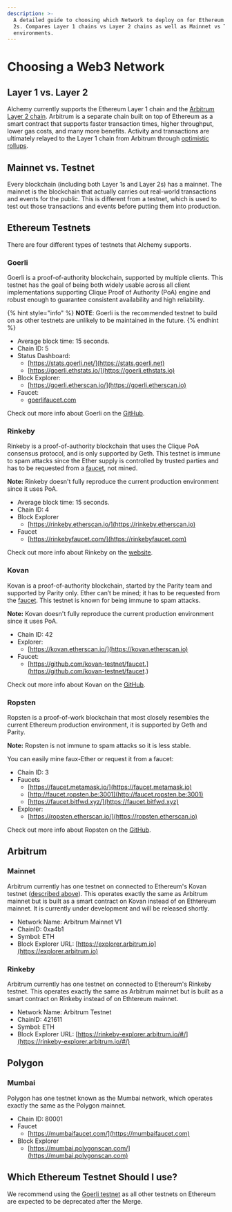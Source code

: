 ```yaml
---
description: >-
  A detailed guide to choosing which Network to deploy on for Ethereum and Layer
  2s. Compares Layer 1 chains vs Layer 2 chains as well as Mainnet vs Testnet
  environments.
---
```


# Choosing a Web3 Network

## Layer 1 vs. Layer 2

Alchemy currently supports the Ethereum Layer 1 chain and the [Arbitrum Layer 2 chain](https://www.alchemy.com/layer2/arbitrum). Arbitrum is a separate chain built on top of Ethereum as a smart contract that supports faster transaction times, higher throughput, lower gas costs, and many more benefits. Activity and transactions are ultimately relayed to the Layer 1 chain from Arbitrum through [optimistic rollups](https://developer.offchainlabs.com/docs/rollup\_basics).

## Mainnet vs. Testnet

Every blockchain (including both Layer 1s and Layer 2s) has a mainnet. The mainnet is the blockchain that actually carries out real-world transactions and events for the public. This is different from a testnet, which is used to test out those transactions and events before putting them into production.

## Ethereum Testnets

There are four different types of testnets that Alchemy supports.

### **Goerli**

Goerli is a proof-of-authority blockchain, supported by multiple clients. This testnet has the goal of being both widely usable across all client implementations supporting Clique Proof of Authority (PoA) engine and robust enough to guarantee consistent availability and high reliability.

{% hint style="info" %}
**NOTE**: Goerli is the recommended testnet to build on as other testnets are unlikely to be maintained in the future.&#x20;
{% endhint %}

* Average block time: 15 seconds.
* Chain ID: 5
* Status Dashboard:
  * [https://stats.goerli.net/](https://stats.goerli.net)
  * [https://goerli.ethstats.io/](https://goerli.ethstats.io)
* Block Explorer:
  * [https://goerli.etherscan.io/](https://goerli.etherscan.io)
* Faucet:
  * [goerlifaucet.com](http://goerlifaucet.com)

Check out more info about Goerli on the [GitHub](https://github.com/goerli/testnet).

### **Rinkeby**

Rinkeby is a proof-of-authority blockchain that uses the Clique PoA consensus protocol, and is only supported by Geth. This testnet is immune to spam attacks since the Ether supply is controlled by trusted parties and has to be requested from a [faucet](https://www.rinkebyfaucet.com), not mined.

**Note:** Rinkeby doesn't fully reproduce the current production environment since it uses PoA.

* Average block time: 15 seconds.
* Chain ID: 4
* Block Explorer&#x20;
  * [https://rinkeby.etherscan.io/](https://rinkeby.etherscan.io)
* Faucet
  * [https://rinkebyfaucet.com/](https://rinkebyfaucet.com)

Check out more info about Rinkeby on the [website](https://www.rinkeby.io).

### **Kovan**

Kovan is a proof-of-authority blockchain, started by the Parity team and supported by Parity only. Ether can’t be mined; it has to be requested from the [faucet](https://github.com/kovan-testnet/faucet). This testnet is known for being immune to spam attacks.

**Note:** Kovan doesn't fully reproduce the current production environment since it uses PoA.

* Chain ID: 42
* Explorer:
  * [https://kovan.etherscan.io/](https://kovan.etherscan.io)
* Faucet:
  * &#x20;[https://github.com/kovan-testnet/faucet.](https://github.com/kovan-testnet/faucet.)

Check out more info about Kovan on the [GitHub](https://github.com/kovan-testnet/proposal).

### **Ropsten**

Ropsten is a proof-of-work blockchain that most closely resembles the current Ethereum production environment, it is supported by Geth and Parity.

**Note:** Ropsten is not immune to spam attacks so it is less stable.

You can easily mine faux-Ether or request it from a faucet:

* Chain ID: 3
* Faucets
  * [https://faucet.metamask.io/](https://faucet.metamask.io)
  * [http://faucet.ropsten.be:3001](http://faucet.ropsten.be:3001)
  * [https://faucet.bitfwd.xyz/](https://faucet.bitfwd.xyz)
* Explorer:
  * [https://ropsten.etherscan.io/](https://ropsten.etherscan.io)

Check out more info about Ropsten on the [GitHub](https://github.com/ethereum/ropsten).

## Arbitrum

### Mainnet

Arbitrum currently has one testnet on connected to Ethereum's Kovan testnet ([described ](choosing-a-network.md#kovan)[above](choosing-a-network.md#kovan)). This operates exactly the same as Arbitrum mainnet but is built as a smart contract on Kovan instead of on Ethtereum mainnet. It is currently under development and will be released shortly.

* Network Name: Arbitrum Mainnet V1
* ChainID: 0xa4b1
* Symbol: ETH
* Block Explorer URL: [https://explorer.arbitrum.io](https://explorer.arbitrum.io)

### Rinkeby

Arbitrum currently has one testnet on connected to Ethereum's Rinkeby testnet. This operates exactly the same as Arbitrum mainnet but is built as a smart contract on Rinkeby instead of on Ethtereum mainnet.

* Network Name: Arbitrum Testnet
* ChainID: 421611
* Symbol: ETH
* Block Explorer URL: [https://rinkeby-explorer.arbitrum.io/#/](https://rinkeby-explorer.arbitrum.io/#/)

## Polygon

### Mumbai&#x20;

Polygon has one testnet known as the Mumbai network, which operates exactly the same as the Polygon mainnet.

* Chain ID: 80001
* Faucet
  * [https://mumbaifaucet.com/](https://mumbaifaucet.com)
* Block Explorer&#x20;
  * [https://mumbai.polygonscan.com/](https://mumbai.polygonscan.com)

## Which Ethereum Testnet Should I use?

We recommend using the [Goerli testnet](choosing-a-network.md#goerli) as all other testnets on Ethereum are expected to be deprecated after the Merge.&#x20;

